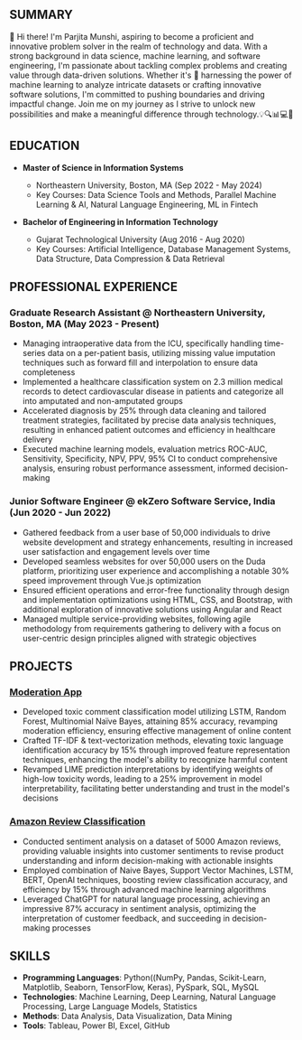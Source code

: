 ## SUMMARY 
👋 Hi there! I'm Parjita Munshi, aspiring to become a proficient and innovative problem solver in the realm of technology and data. With a strong background in data science, machine learning, and software engineering, I'm passionate about tackling complex problems and creating value through data-driven solutions. Whether it's 🚀 harnessing the power of machine learning to analyze intricate datasets or crafting innovative software solutions, I'm committed to pushing boundaries and driving impactful change. Join me on my journey as I strive to unlock new possibilities and make a meaningful difference through technology.💡🔍📊💻🌟

## EDUCATION

- **Master of Science in Information Systems**
  - Northeastern University, Boston, MA (Sep 2022 - May 2024)
  - Key Courses: Data Science Tools and Methods, Parallel Machine Learning & AI, Natural Language Engineering, ML in Fintech
    
- **Bachelor of Engineering in Information Technology**
  - Gujarat Technological University (Aug 2016 - Aug 2020)
  - Key Courses: Artificial Intelligence, Database Management Systems, Data Structure, Data Compression & Data Retrieval

## PROFESSIONAL EXPERIENCE

### Graduate Research Assistant  @ Northeastern University, Boston, MA (May 2023 - Present)
- Managing intraoperative data from the ICU, specifically handling time-series data on a per-patient basis, utilizing 
missing value imputation techniques such as forward fill and interpolation to ensure data completeness
- Implemented a healthcare classification system on 2.3 million medical records to detect cardiovascular disease
in patients and categorize all into amputated and non-amputated groups
- Accelerated diagnosis by 25% through data cleaning and tailored treatment strategies, facilitated by precise 
data analysis techniques, resulting in enhanced patient outcomes and efficiency in healthcare delivery
- Executed machine learning models, evaluation metrics ROC-AUC, Sensitivity, Specificity, NPV, PPV, 95% 
CI to conduct comprehensive analysis, ensuring robust performance assessment, informed decision-making

### Junior Software Engineer @ ekZero Software Service, India (Jun 2020 - Jun 2022)
- Gathered feedback from a user base of 50,000 individuals to drive website development and strategy 
enhancements, resulting in increased user satisfaction and engagement levels over time
- Developed seamless websites for over 50,000 users on the Duda platform, prioritizing user experience and 
accomplishing a notable 30% speed improvement through Vue.js optimization
- Ensured efficient operations and error-free functionality through design and implementation optimizations 
using HTML, CSS, and Bootstrap, with additional exploration of innovative solutions using Angular and React
- Managed multiple service-providing websites, following agile methodology from requirements gathering to 
delivery with a focus on user-centric design principles aligned with strategic objectives

## PROJECTS

### [Moderation App](https://github.com/ParjitaMunshi/Moderation-Application)
- Developed toxic comment classification model utilizing LSTM, Random Forest, Multinomial Naïve Bayes, 
attaining 85% accuracy, revamping moderation efficiency, ensuring effective management of online content
- Crafted TF-IDF & text-vectorization methods, elevating toxic language identification accuracy by 15% through 
improved feature representation techniques, enhancing the model's ability to recognize harmful content 
- Revamped LIME prediction interpretations by identifying weights of high-low toxicity words, leading to a 
25% improvement in model interpretability, facilitating better understanding and trust in the model's decisions

### [Amazon Review Classification]( https://github.com/ParjitaMunshi/Amazon-Reviews-Classification)
- Conducted sentiment analysis on a dataset of 5000 Amazon reviews, providing valuable insights into customer 
sentiments to revise product understanding and inform decision-making with actionable insights
- Employed combination of Naive Bayes, Support Vector Machines, LSTM, BERT, OpenAI techniques, 
boosting review classification accuracy, and efficiency by 15% through advanced machine learning algorithms
- Leveraged ChatGPT for natural language processing, achieving an impressive 87% accuracy in sentiment 
analysis, optimizing the interpretation of customer feedback, and succeeding in decision-making processes


## SKILLS 

- **Programming Languages**: Python((NumPy, Pandas, Scikit-Learn, Matplotlib, Seaborn, TensorFlow, Keras), PySpark, SQL, MySQL
- **Technologies**: Machine Learning, Deep Learning, Natural Language Processing, Large Language Models, Statistics
- **Methods**: Data Analysis, Data Visualization, Data Mining
- **Tools**: Tableau, Power BI, Excel, GitHub
